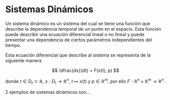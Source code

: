 # Sistemas Dinámicos

Un sistema dinámico es un sistema del cual se tiene una función que describe la dependencia temporal de un punto en el espacio. Esta función puede describir una ecuación diferencial lineal o no lineal y puede presentar una dependencia de ciertos parámetros independientes del tiempo.

Esta ecuación diferencial que describe al sistema se representa de la siguiente manera

$$ \dfrac{dx}{dt} = F(x(t), p) $$

donde $t \in D_{t}\subset\mathbb{R}$, $x: D_{t}\rightarrow \mathbb{R}^{n}$, $t \mapsto x(t)$ y $p \in \mathbb{R}^{m}$, por ello $F: \mathbb{R}^{n}\times\mathbb{R}^{m} \rightarrow \mathbb{R}^{n}$.

2 ejemplos de sistemas dinámicos son...